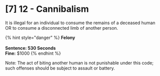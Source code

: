 # \[7] 12 - Cannibalism

It is illegal for an individual to consume the remains of a deceased human OR to consume a disconnected limb of another person.&#x20;

{% hint style="danger" %}
**Felony**\
\
**Sentence: 530 Seconds**\
**Fine:** $1000
{% endhint %}

Note: The act of biting another human is not punishable under this code; such offenses should be subject to assault or battery.
